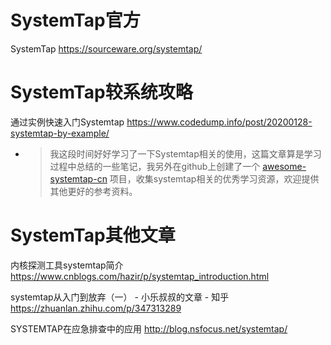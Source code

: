 
# SystemTap官方

SystemTap https://sourceware.org/systemtap/

# SystemTap较系统攻略

通过实例快速入门Systemtap https://www.codedump.info/post/20200128-systemtap-by-example/
- > 我这段时间好好学习了一下Systemtap相关的使用，这篇文章算是学习过程中总结的一些笔记，我另外在github上创建了一个 [awesome-systemtap-cn](https://github.com/lichuang/awesome-systemtap-cn) 项目，收集systemtap相关的优秀学习资源，欢迎提供其他更好的参考资料。

# SystemTap其他文章

内核探测工具systemtap简介 https://www.cnblogs.com/hazir/p/systemtap_introduction.html

systemtap从入门到放弃（一） - 小乐叔叔的文章 - 知乎 https://zhuanlan.zhihu.com/p/347313289

SYSTEMTAP在应急排查中的应用 http://blog.nsfocus.net/systemtap/
